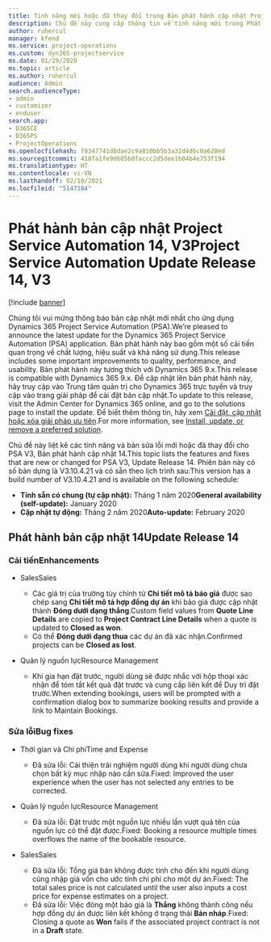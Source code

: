 ```yaml
---
title: Tính năng mới hoặc đã thay đổi trong Bản phát hành cập nhật Project Service Automation 14, V3
description: Chủ đề này cung cấp thông tin về tính năng mới trong Phát hành bản cập nhật Project Service Automation 14 V3.
author: ruhercul
manager: kfend
ms.service: project-operations
ms.custom: dyn365-projectservice
ms.date: 01/29/2020
ms.topic: article
ms.author: ruhercul
audience: Admin
search.audienceType:
- admin
- customizer
- enduser
search.app:
- D365CE
- D365PS
- ProjectOperations
ms.openlocfilehash: f9347741d8dae2c9a810bb5b3a32d4d6c0a628ed
ms.sourcegitcommit: 418fa1fe9d605b8faccc2d5dee1b04b4e753f194
ms.translationtype: HT
ms.contentlocale: vi-VN
ms.lasthandoff: 02/10/2021
ms.locfileid: "5147184"
---
```

# <a name="project-service-automation-update-release-14-v3"></a><span data-ttu-id="8df09-103">Phát hành bản cập nhật Project Service Automation 14, V3</span><span class="sxs-lookup"><span data-stu-id="8df09-103">Project Service Automation Update Release 14, V3</span></span>

[!include [banner](../includes/psa-now-project-operations.md)]

<span data-ttu-id="8df09-104">Chúng tôi vui mừng thông báo bản cập nhật mới nhất cho ứng dụng Dynamics 365 Project Service Automation (PSA).</span><span class="sxs-lookup"><span data-stu-id="8df09-104">We’re pleased to announce the latest update for the Dynamics 365 Project Service Automation (PSA) application.</span></span> <span data-ttu-id="8df09-105">Bản phát hành này bao gồm một số cải tiến quan trọng về chất lượng, hiệu suất và khả năng sử dụng.</span><span class="sxs-lookup"><span data-stu-id="8df09-105">This release includes some important improvements to quality, performance, and usability.</span></span> <span data-ttu-id="8df09-106">Bản phát hành này tương thích với Dynamics 365 9.x.</span><span class="sxs-lookup"><span data-stu-id="8df09-106">This release is compatible with Dynamics 365 9.x.</span></span> <span data-ttu-id="8df09-107">Để cập nhật lên bản phát hành này, hãy truy cập vào Trung tâm quản trị cho Dynamics 365 trực tuyến và truy cập vào trang giải pháp để cài đặt bản cập nhật.</span><span class="sxs-lookup"><span data-stu-id="8df09-107">To update to this release, visit the Admin Center for Dynamics 365 online, and go to the solutions page to install the update.</span></span> <span data-ttu-id="8df09-108">Để biết thêm thông tin, hãy xem [Cài đặt, cập nhật hoặc xóa giải pháp ưu tiên](https://docs.microsoft.com/power-platform/admin/install-remove-preferred-solution).</span><span class="sxs-lookup"><span data-stu-id="8df09-108">For more information, see [Install, update, or remove a preferred solution](https://docs.microsoft.com/power-platform/admin/install-remove-preferred-solution).</span></span>

<span data-ttu-id="8df09-109">Chủ đề này liệt kê các tính năng và bản sửa lỗi mới hoặc đã thay đổi cho PSA V3, Bản phát hành cập nhật 14.</span><span class="sxs-lookup"><span data-stu-id="8df09-109">This topic lists the features and fixes that are new or changed for PSA V3, Update Release 14.</span></span> <span data-ttu-id="8df09-110">Phiên bản này có số bản dựng là V3.10.4.21 và có sẵn theo lịch trình sau:</span><span class="sxs-lookup"><span data-stu-id="8df09-110">This version has a build number of V3.10.4.21 and is available on the following schedule:</span></span>

- <span data-ttu-id="8df09-111">**Tính sẵn có chung (tự cập nhật):** Tháng 1 năm 2020</span><span class="sxs-lookup"><span data-stu-id="8df09-111">**General availability (self-update):** January 2020</span></span>
- <span data-ttu-id="8df09-112">**Cập nhật tự động:** Tháng 2 năm 2020</span><span class="sxs-lookup"><span data-stu-id="8df09-112">**Auto-update:** February 2020</span></span>

## <a name="update-release-14"></a><span data-ttu-id="8df09-113">Phát hành bản cập nhật 14</span><span class="sxs-lookup"><span data-stu-id="8df09-113">Update Release 14</span></span>

### <a name="enhancements"></a><span data-ttu-id="8df09-114">Cải tiến</span><span class="sxs-lookup"><span data-stu-id="8df09-114">Enhancements</span></span>

- <span data-ttu-id="8df09-115">Sales</span><span class="sxs-lookup"><span data-stu-id="8df09-115">Sales</span></span>

     - <span data-ttu-id="8df09-116">Các giá trị của trường tùy chỉnh từ **Chi tiết mô tả báo giá** được sao chép sang **Chi tiết mô tả hợp đồng dự án** khi báo giá được cập nhật thành **Đóng dưới dạng thắng**.</span><span class="sxs-lookup"><span data-stu-id="8df09-116">Custom field values from **Quote Line Details** are copied to **Project Contract Line Details** when a quote is updated to **Closed as won**.</span></span>
     - <span data-ttu-id="8df09-117">Có thể **Đóng dưới dạng thua** các dự án đã xác nhận.</span><span class="sxs-lookup"><span data-stu-id="8df09-117">Confirmed projects can be **Closed as lost**.</span></span>

- <span data-ttu-id="8df09-118">Quản lý nguồn lực</span><span class="sxs-lookup"><span data-stu-id="8df09-118">Resource Management</span></span>

     - <span data-ttu-id="8df09-119">Khi gia hạn đặt trước, người dùng sẽ được nhắc với hộp thoại xác nhận để tóm tắt kết quả đặt trước và cung cấp liên kết để Duy trì đặt trước.</span><span class="sxs-lookup"><span data-stu-id="8df09-119">When extending bookings, users will be prompted with a confirmation dialog box to summarize booking results and provide a link to Maintain Bookings.</span></span>


### <a name="bug-fixes"></a><span data-ttu-id="8df09-120">Sửa lỗi</span><span class="sxs-lookup"><span data-stu-id="8df09-120">Bug fixes</span></span>

- <span data-ttu-id="8df09-121">Thời gian và Chi phí</span><span class="sxs-lookup"><span data-stu-id="8df09-121">Time and Expense</span></span>

     - <span data-ttu-id="8df09-122">Đã sửa lỗi: Cải thiện trải nghiệm người dùng khi người dùng chưa chọn bất kỳ mục nhập nào cần sửa.</span><span class="sxs-lookup"><span data-stu-id="8df09-122">Fixed: Improved the user experience when the user has not selected any entries to be corrected.</span></span>

- <span data-ttu-id="8df09-123">Quản lý nguồn lực</span><span class="sxs-lookup"><span data-stu-id="8df09-123">Resource Management</span></span>

     - <span data-ttu-id="8df09-124">Đã sửa lỗi: Đặt trước một nguồn lực nhiều lần vượt quá tên của nguồn lực có thể đặt được.</span><span class="sxs-lookup"><span data-stu-id="8df09-124">Fixed: Booking a resource multiple times overflows the name of the bookable resource.</span></span>

- <span data-ttu-id="8df09-125">Sales</span><span class="sxs-lookup"><span data-stu-id="8df09-125">Sales</span></span>

     - <span data-ttu-id="8df09-126">Đã sửa lỗi: Tổng giá bán không được tính cho đến khi người dùng cũng nhập giá vốn cho ước tính chi phí cho một dự án.</span><span class="sxs-lookup"><span data-stu-id="8df09-126">Fixed: The total sales price is not calculated until the user also inputs a cost price for expense estimates on a project.</span></span>
     - <span data-ttu-id="8df09-127">Đã sửa lỗi: Việc đóng một báo giá là **Thắng** không thành công nếu hợp đồng dự án được liên kết không ở trạng thái **Bản nháp**.</span><span class="sxs-lookup"><span data-stu-id="8df09-127">Fixed: Closing a quote as **Won** fails if the associated project contract is not in a **Draft** state.</span></span>

